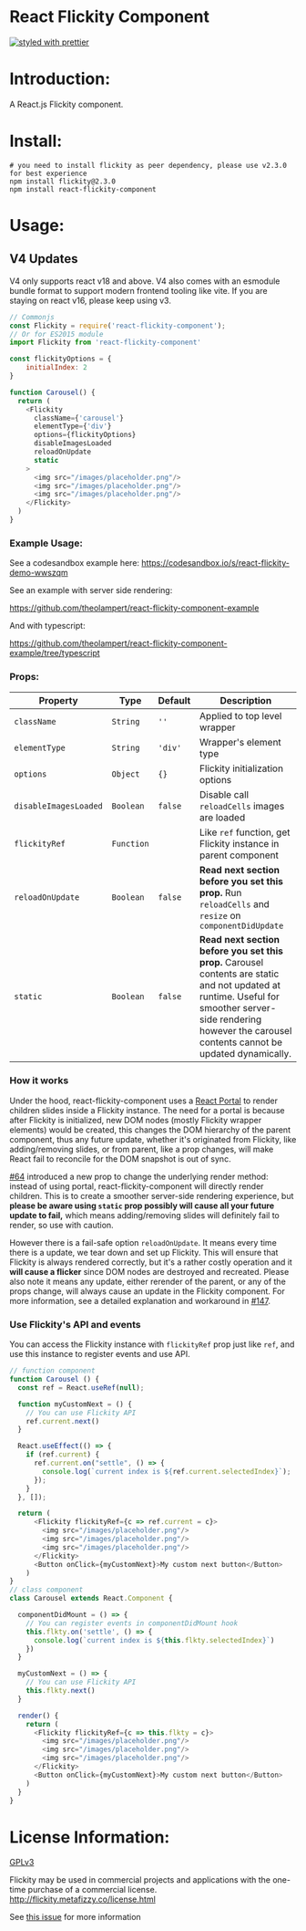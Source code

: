 React Flickity Component
=======================

[![styled with prettier](https://img.shields.io/badge/styled_with-prettier-ff69b4.svg)](https://github.com/prettier/prettier)

# Introduction:
A React.js Flickity component.

# Install:

```shell
# you need to install flickity as peer dependency, please use v2.3.0 for best experience
npm install flickity@2.3.0
npm install react-flickity-component
```

# Usage:

## V4 Updates
V4 only supports react v18 and above. V4 also comes with an esmodule bundle format to support modern frontend tooling like vite.
If you are staying on react v16, please keep using v3. 

```javascript
// Commonjs
const Flickity = require('react-flickity-component');
// Or for ES2015 module
import Flickity from 'react-flickity-component'

const flickityOptions = {
    initialIndex: 2
}

function Carousel() {
  return (
    <Flickity
      className={'carousel'}                
      elementType={'div'}                   
      options={flickityOptions}
      disableImagesLoaded
      reloadOnUpdate
      static
    >
      <img src="/images/placeholder.png"/>
      <img src="/images/placeholder.png"/>
      <img src="/images/placeholder.png"/>
    </Flickity>
  )
}

```
### Example Usage:
See a codesandbox example here:
https://codesandbox.io/s/react-flickity-demo-wwszqm

See an example with server side rendering:

https://github.com/theolampert/react-flickity-component-example

And with typescript:

https://github.com/theolampert/react-flickity-component-example/tree/typescript


### Props:

| Property             | Type       | Default | Description                                                   |
| -------------------- | -----------| --------|---------------------------------------------------------------|
| `className`          | `String`   | `''`    | Applied to top level wrapper                                  |
| `elementType`        | `String`   | `'div'` | Wrapper's element type                                        |
| `options`            | `Object`   | `{}`    | Flickity initialization options                                |
| `disableImagesLoaded`| `Boolean`  | `false` | Disable call `reloadCells` images are loaded                  |
| `flickityRef`        | `Function` |         | Like `ref` function, get Flickity instance in parent component|
| `reloadOnUpdate`     | `Boolean`  | `false` | **Read next section before you set this prop.** Run `reloadCells` and `resize` on `componentDidUpdate`        |                      
| `static`             | `Boolean`  | `false` | **Read next section before you set this prop.** Carousel contents are static and not updated at runtime. Useful for smoother server-side rendering however the carousel contents cannot be updated dynamically.   |  

### How it works

Under the hood, react-flickity-component uses a [React Portal](https://reactjs.org/docs/portals.html) to render children slides inside a Flickity instance. The need for a portal is because after Flickity is initialized, new DOM nodes (mostly Flickity wrapper elements) would be created, this changes the DOM hierarchy of the parent component, thus any future update, whether it's originated from Flickity, like adding/removing slides, or from parent, like a prop changes, will make React fail to reconcile for the DOM snapshot is out of sync. 

[#64](https://github.com/yaodingyd/react-flickity-component/pull/64) introduced a new prop to change the underlying render method: instead of using portal, react-flickity-component will directly render children. This is to create a smoother server-side rendering experience, but **please be aware using `static` prop possibly will cause all your future update to fail,** which means adding/removing slides will definitely fail to render, so use with caution.

However there is a fail-safe option `reloadOnUpdate`. It means every time there is a update, we tear down and set up Flickity. This will ensure that Flickity is always rendered correctly, but it's a rather costly operation and it **will cause a flicker** since DOM nodes are destroyed and recreated. Please also note it means any update, either rerender of the parent, or any of the props change, will always cause an update in the Flickity component. For more information, see a detailed explanation and workaround in [#147](https://github.com/yaodingyd/react-flickity-component/issues/147).


### Use Flickity's API and events

You can access the Flickity instance with `flickityRef` prop just like `ref`, and use this instance to register events and use API.

```javascript
// function component
function Carousel () {
  const ref = React.useRef(null);

  function myCustomNext = () {
    // You can use Flickity API
    ref.current.next()
  }

  React.useEffect(() => {
    if (ref.current) {
      ref.current.on("settle", () => {
        console.log(`current index is ${ref.current.selectedIndex}`);
      });
    }
  }, []);

  return (
      <Flickity flickityRef={c => ref.current = c}>
        <img src="/images/placeholder.png"/>
        <img src="/images/placeholder.png"/>
        <img src="/images/placeholder.png"/>
      </Flickity>
      <Button onClick={myCustomNext}>My custom next button</Button>
    )
}
// class component
class Carousel extends React.Component {

  componentDidMount = () => {
    // You can register events in componentDidMount hook
    this.flkty.on('settle', () => {
      console.log(`current index is ${this.flkty.selectedIndex}`)
    })
  }

  myCustomNext = () => {
    // You can use Flickity API
    this.flkty.next()
  }

  render() {
    return (
      <Flickity flickityRef={c => this.flkty = c}>
        <img src="/images/placeholder.png"/>
        <img src="/images/placeholder.png"/>
        <img src="/images/placeholder.png"/>
      </Flickity>
      <Button onClick={myCustomNext}>My custom next button</Button>
    )
  }
}
```


# License Information:
[GPLv3](https://www.gnu.org/licenses/gpl-3.0.html)

Flickity may be used in commercial projects and applications with the one-time purchase of a commercial license.
http://flickity.metafizzy.co/license.html

See [this issue](https://github.com/theolampert/react-flickity-component/issues/23#issuecomment-493294512) for more information
